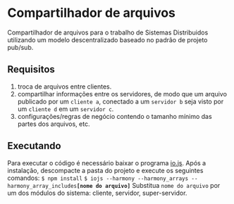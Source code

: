 Compartilhador de arquivos
===

Compartilhador de arquivos para o trabalho de Sistemas Distribuidos utilizando um modelo descentralizado baseado no padrão de projeto pub/sub.

Requisitos
---

1. troca de arquivos entre clientes.
2. compartilhar informações entre os servidores, de modo que um arquivo publicado por um `cliente a`, conectado a um `servidor b` seja visto por um `cliente d` em um `servidor c`.
3. configurações/regras de negócio contendo o tamanho mínimo das partes dos arquivos, etc.

Executando
---

Para executar o código é necessário baixar o programa [io.js](https://iojs.org/).
Após a instalação, descompacte a pasta do projeto e execute os seguintes comandos:
`$ npm install`
`$ iojs --harmony --harmony_arrays --harmony_array_includes`**`[nome do arquivo]`**
Substitua `nome do arquivo` por um dos módulos do sistema: cliente, servidor, super-servidor.